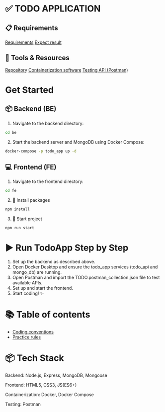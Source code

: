 # ✅ TODO APPLICATION
## 📋 Requirements
[Requirements](https://www.notion.so/II-JavaScript-ES6-TS-1f0f6c6becc7808da7cefeb991cb144a?pvs=4#cf71e7e1f90a4e0a93b4135ee98808eb)
[Expect result](https://v0-todo-app-features-brown.vercel.app/)

## 🧰 Tools & Resources
[Repository](https://github.com/ducnc-hopee/todo-app)
[Containerization software](https://www.docker.com/products/docker-desktop/)
[Testing API (Postman)](https://www.postman.com/downloads/)

# Get Started
## 📦 Backend (BE)
1. Navigate to the backend directory:
```bash
cd be
```

2. Start the backend server and MongoDB using Docker Compose:
```bash
docker-compose -p todo_app up -d
```

## 💻 Frontend (FE)
1. Navigate to the frontend directory:
```bash
cd fe
```

2. 🔧 Install packages
```bash
npm install
```

3. 🚀 Start project
```bash
npm run start
```

# ▶️ Run TodoApp Step by Step
1. Set up the backend as described above.
2. Open Docker Desktop and ensure the todo_app services (todo_api and mongo_db) are running.
3. Open Postman and import the TODO.postman_collection.json file to test available APIs.
4. Set up and start the frontend.
5. Start coding! ✨

# 📚 Table of contents
- [Coding conventions](readme/coding-conventions.md)
- [Practice rules](readme/practice-rules.md)

# 📦 Tech Stack
Backend: Node.js, Express, MongoDB, Mongoose

Frontend: HTML5, CSS3, JS(ES6+)

Containerization: Docker, Docker Compose

Testing: Postman
